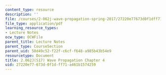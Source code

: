 ```yaml
---
content_type: resource
description: ''
file: /courses/2-062j-wave-propagation-spring-2017/27220e77673d0f1dff71a461b1574259_MIT2_062J_S17_Chap4.pdf
file_type: application/pdf
learning_resource_types:
- Lecture Notes
ocw_type: OCWFile
parent_title: Lecture Notes
parent_type: CourseSection
parent_uid: 58d49c52-f22f-c6cf-f648-a985b43b54e9
resourcetype: Document
title: 2.062J(S17) Wave Propagation Chapter 4
uid: 27220e77-673d-0f1d-ff71-a461b1574259
---
```

